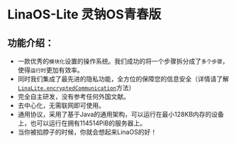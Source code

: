 # LinaOS-Lite 灵钠OS青春版
## 功能介绍：
- 一款优秀的`模块化`设置的操作系统。我们成功的将一个步骤拆分成了`多个步骤`，使得`运行时`更加有效率。
- 同时我们集成了最先进的隐私功能，全方位的保障您的信息安全（详情请了解[`LinaLite.encryptedCommunication`](https://github.com/StickTech/LinaOS-Lite/blob/main/LinaLite.java)方法）
- 完全自主研发，没有参考任何外国文献。
- 去中心化，无需联网即可使用。
- 通用协议，采用了基于Java的通用架构，可以运行在最小128KB内存的设备上，也可以运行在拥有114514PiB的服务器上。
- 当你被掐脖子的时候，你就会想起来LinaOS的好！
